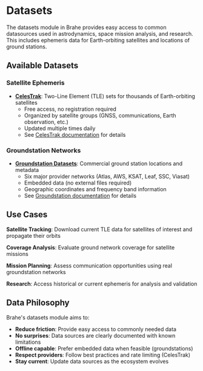 # Datasets

The datasets module in Brahe provides easy access to common datasources
used in astrodynamics, space mission analysis, and research. This includes
ephemeris data for Earth-orbiting satellites and locations of ground stations.

## Available Datasets

### Satellite Ephemeris

- **[CelesTrak](celestrak.md)**: Two-Line Element (TLE) sets for thousands of Earth-orbiting satellites
  - Free access, no registration required
  - Organized by satellite groups (GNSS, communications, Earth observation, etc.)
  - Updated multiple times daily
  - See [CelesTrak documentation](celestrak.md) for details

### Groundstation Networks

- **[Groundstation Datasets](groundstations.md)**: Commercial ground station locations and metadata
  - Six major provider networks (Atlas, AWS, KSAT, Leaf, SSC, Viasat)
  - Embedded data (no external files required)
  - Geographic coordinates and frequency band information
  - See [Groundstation documentation](groundstations.md) for details

## Use Cases

**Satellite Tracking**: Download current TLE data for satellites of interest and propagate their orbits

**Coverage Analysis**: Evaluate ground network coverage for satellite missions

**Mission Planning**: Assess communication opportunities using real groundstation networks

**Research**: Access historical or current ephemeris for analysis and validation

## Data Philosophy

Brahe's datasets module aims to:

- **Reduce friction**: Provide easy access to commonly needed data
- **No surprises**: Data sources are clearly documented with known limitations
- **Offline capable**: Prefer embedded data when feasible (groundstations)
- **Respect providers**: Follow best practices and rate limiting (CelesTrak)
- **Stay current**: Update data sources as the ecosystem evolves